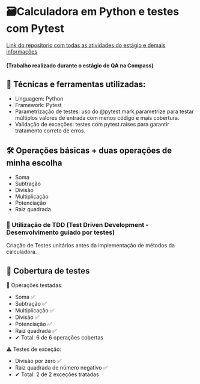 # 🗃Calculadora em Python e testes com Pytest
[Link do repositorio com todas as atividades do estágio e demais informações](https://github.com/meiraBre/Compass-uol)
#### (Trabalho realizado durante o estágio de QA na Compass)

## 🧰 Técnicas e ferramentas utilizadas:
- Linguagem: Python
- Framework: Pytest
- Parametrização de testes: uso do @pytest.mark.parametrize para testar múltiplos valores de entrada com menos código e mais cobertura.
- Validação de exceções: testes com pytest.raises para garantir tratamento correto de erros.

## 🛠 Operações básicas + duas operações de minha escolha
- Soma
- Subtração
- Divisão
- Multiplicação
- Potenciação
- Raiz quadrada

### 📝 Utilização de TDD (Test Driven Development - Desenvolvimento guiado por testes)
 Criação de Testes unitários antes da implementação de métodos da calculadora.

## 🔎 Cobertura de testes
🔢 Operações testadas:
- Soma ✅
- Subtração ✅
- Multiplicação ✅
- Divisão ✅
- Potenciação ✅
- Raiz quadrada ✅
- ✔ Total: 6 de 6 operações cobertas

⚠️ Testes de exceção:
- Divisão por zero ✅
- Raiz quadrada de número negativo ✅
- ✔ Total: 2 de 2 exceções tratadas
